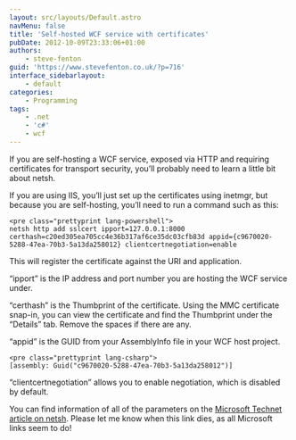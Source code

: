 ```yaml
---
layout: src/layouts/Default.astro
navMenu: false
title: 'Self-hosted WCF service with certificates'
pubDate: 2012-10-09T23:33:06+01:00
authors:
    - steve-fenton
guid: 'https://www.stevefenton.co.uk/?p=716'
interface_sidebarlayout:
    - default
categories:
    - Programming
tags:
    - .net
    - 'c#'
    - wcf
---
```


If you are self-hosting a WCF service, exposed via HTTP and requiring certificates for transport security, you’ll probably need to learn a little bit about netsh.

If you are using IIS, you’ll just set up the certificates using inetmgr, but because you are self-hosting, you’ll need to run a command such as this:

```
<pre class="prettyprint lang-powershell">
netsh http add sslcert ipport=127.0.0.1:8000 certhash=c20ed305ea705cc4e36b317af6ce35dc03cfb83d appid={c9670020-5288-47ea-70b3-5a13da258012} clientcertnegotiation=enable
```
This will register the certificate against the URI and application.

“ipport” is the IP address and port number you are hosting the WCF service under.

“certhash” is the Thumbprint of the certificate. Using the MMC certificate snap-in, you can view the certificate and find the Thumbprint under the “Details” tab. Remove the spaces if there are any.

“appid” is the GUID from your AssemblyInfo file in your WCF host project.

```
<pre class="prettyprint lang-csharp">
[assembly: Guid("c9670020-5288-47ea-70b3-5a13da258012")]
```
“clientcertnegotiation” allows you to enable negotiation, which is disabled by default.

You can find information of all of the parameters on the [Microsoft Technet article on netsh](https://technet.microsoft.com/en-us/library/cc725882(v=ws.10).aspx#BKMK_2). Please let me know when this link dies, as all Microsoft links seem to do!